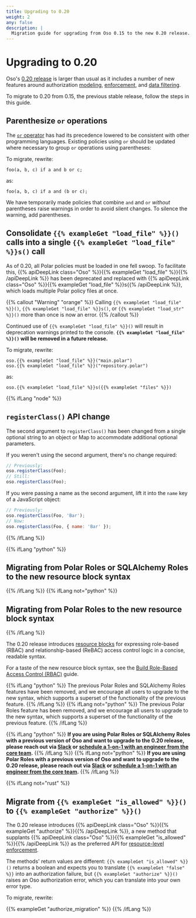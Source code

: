 ```yaml
---
title: Upgrading to 0.20
weight: 2
any: false
description: |
  Migration guide for upgrading from Oso 0.15 to the new 0.20 release.
---
```


# Upgrading to 0.20

Oso's [0.20 release](project/changelogs/2021-09-15) is larger than usual as it
includes a number of new features around authorization [modeling](guides/rbac),
[enforcement](guides/enforcement), and [data filtering](guides/data_filtering).

To migrate to 0.20 from 0.15, the previous stable release, follow the steps in
this guide.

## Parenthesize `or` operations

The [`or` operator](polar-syntax#disjunction-or) has had its precedence lowered
to be consistent with other programming languages. Existing policies using `or`
should be updated where necessary to group `or` operations using parentheses:

To migrate, rewrite:

```polar
foo(a, b, c) if a and b or c;
```

as:

```polar
foo(a, b, c) if a and (b or c);
```

We have temporarily made policies that combine `and` and `or` _without_
parentheses raise warnings in order to avoid silent changes. To silence the
warning, add parentheses.

## Consolidate `{{% exampleGet "load_file" %}}()` calls into a single `{{% exampleGet "load_file" %}}s()` call

As of 0.20, all Polar policies must be loaded in one fell swoop. To facilitate
this,
{{% apiDeepLink class="Oso" %}}{{% exampleGet "load_file" %}}{{% /apiDeepLink %}}
has been deprecated and replaced with
{{% apiDeepLink class="Oso" %}}{{% exampleGet "load_file" %}}s{{% /apiDeepLink %}},
which loads multiple Polar policy files at once.

{{% callout "Warning" "orange" %}}
  Calling `{{% exampleGet "load_file" %}}()`,
  `{{% exampleGet "load_file" %}}s()`, or `{{% exampleGet "load_str" %}}()`
  more than once is now an error.
{{% /callout %}}

Continued use of `{{% exampleGet "load_file" %}}()` will result in deprecation
warnings printed to the console. **`{{% exampleGet "load_file" %}}()` will be
removed in a future release.**

To migrate, rewrite:

```{{% lang %}}
oso.{{% exampleGet "load_file" %}}("main.polar")
oso.{{% exampleGet "load_file" %}}("repository.polar")
```

as:

```{{% lang %}}
oso.{{% exampleGet "load_file" %}}s({{% exampleGet "files" %}})
```

{{% ifLang "node" %}}
  ## `registerClass()` API change

  The second argument to `registerClass()` has been changed from a single
  optional string to an object or Map to accommodate additional optional
  parameters.

  If you weren't using the second argument, there's no change required:

  ```js
  // Previously:
  oso.registerClass(Foo);
  // Still:
  oso.registerClass(Foo);
  ```

  If you were passing a name as the second argument, lift it into the `name` key
  of a JavaScript object:

  ```js
  // Previously:
  oso.registerClass(Foo, 'Bar');
  // Now:
  oso.registerClass(Foo, { name: 'Bar' });
  ```
{{% /ifLang %}}

{{% ifLang "python" %}}
  ## Migrating from Polar Roles or SQLAlchemy Roles to the new resource block syntax
{{% /ifLang %}}
{{% ifLang not="python" %}}
  ## Migrating from Polar Roles to the new resource block syntax
{{% /ifLang %}}

The 0.20 release introduces [resource
blocks](reference/polar/polar-syntax#actor-and-resource-blocks) for expressing
role-based (RBAC) and relationship-based (ReBAC) access control logic in a
concise, readable syntax.

For a taste of the new resource block syntax, see the [Build Role-Based Access
Control (RBAC)](/guides/rbac) guide.

{{% ifLang "python" %}}
  The previous Polar Roles and SQLAlchemy Roles features have been removed, and
  we encourage all users to upgrade to the new syntax, which supports a
  superset of the functionality of the previous feature.
{{% /ifLang %}}
{{% ifLang not="python" %}}
  The previous Polar Roles feature has been removed, and we encourage all users
  to upgrade to the new syntax, which supports a superset of the functionality
  of the previous feature.
{{% /ifLang %}}

{{% ifLang "python" %}}
  **If you are using Polar Roles or SQLAlchemy Roles with a previous version of
  Oso and want to upgrade to the 0.20 release, please reach out via
  [Slack](https://join-slack.osohq.com/) or [schedule a 1-on-1 with an engineer
  from the core team](https://calendly.com/osohq/1-on-1).**
{{% /ifLang %}}
{{% ifLang not="python" %}}
  **If you are using Polar Roles with a previous version of Oso and want to
  upgrade to the 0.20 release, please reach out via
  [Slack](https://join-slack.osohq.com/) or [schedule a 1-on-1 with an engineer
  from the core team](https://calendly.com/osohq/1-on-1).**
{{% /ifLang %}}

{{% ifLang not="rust" %}}
  ## Migrate from `{{% exampleGet "is_allowed" %}}()` to `{{% exampleGet "authorize" %}}()`

  The 0.20 release introduces
  {{% apiDeepLink class="Oso" %}}{{% exampleGet "authorize" %}}{{% /apiDeepLink %}},
  a new method that supplants
  {{% apiDeepLink class="Oso" %}}{{% exampleGet "is_allowed" %}}{{% /apiDeepLink %}}
  as the preferred API for [resource-level
  enforcement](guides/enforcement/resource).

  The methods' return values are different: `{{% exampleGet "is_allowed" %}}()`
  returns a boolean and expects you to translate `{{% exampleGet "false" %}}`
  into an authorization failure, but `{{% exampleGet "authorize" %}}()` raises
  an Oso authorization error, which you can translate into your own error type.

  To migrate, rewrite:

  {{% exampleGet "authorize_migration" %}}
{{% /ifLang %}}
